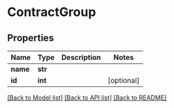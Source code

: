 # ContractGroup

## Properties
Name | Type | Description | Notes
------------ | ------------- | ------------- | -------------
**name** | **str** |  | 
**id** | **int** |  | [optional] 

[[Back to Model list]](../README.md#documentation-for-models) [[Back to API list]](../README.md#documentation-for-api-endpoints) [[Back to README]](../README.md)


